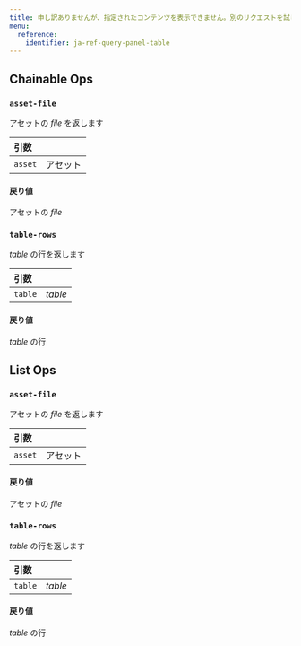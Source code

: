 ```yaml
---
title: 申し訳ありませんが、指定されたコンテンツを表示できません。別のリクエストを試してください。
menu:
  reference:
    identifier: ja-ref-query-panel-table
---
```


## Chainable Ops
<h3 id="asset-file"><code>asset-file</code></h3>

アセットの _file_ を返します

| 引数 |  |
| :--- | :--- |
| `asset` | アセット |

#### 戻り値
アセットの _file_

<h3 id="table-rows"><code>table-rows</code></h3>

_table_ の行を返します

| 引数 |  |
| :--- | :--- |
| `table` | _table_ |

#### 戻り値
_table_ の行


## List Ops
<h3 id="asset-file"><code>asset-file</code></h3>

アセットの _file_ を返します

| 引数 |  |
| :--- | :--- |
| `asset` | アセット |

#### 戻り値
アセットの _file_

<h3 id="table-rows"><code>table-rows</code></h3>

_table_ の行を返します

| 引数 |  |
| :--- | :--- |
| `table` | _table_ |

#### 戻り値
_table_ の行